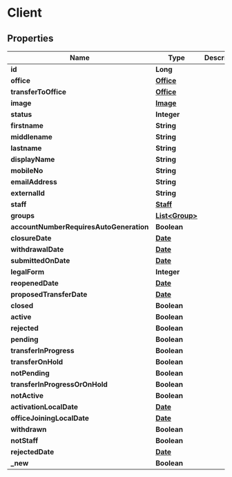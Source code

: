 

# Client

## Properties

Name | Type | Description | Notes
------------ | ------------- | ------------- | -------------
**id** | **Long** |  |  [optional]
**office** | [**Office**](Office.md) |  |  [optional]
**transferToOffice** | [**Office**](Office.md) |  |  [optional]
**image** | [**Image**](Image.md) |  |  [optional]
**status** | **Integer** |  |  [optional]
**firstname** | **String** |  |  [optional]
**middlename** | **String** |  |  [optional]
**lastname** | **String** |  |  [optional]
**displayName** | **String** |  |  [optional]
**mobileNo** | **String** |  |  [optional]
**emailAddress** | **String** |  |  [optional]
**externalId** | **String** |  |  [optional]
**staff** | [**Staff**](Staff.md) |  |  [optional]
**groups** | [**List&lt;Group&gt;**](Group.md) |  |  [optional]
**accountNumberRequiresAutoGeneration** | **Boolean** |  |  [optional]
**closureDate** | [**Date**](Date.md) |  |  [optional]
**withdrawalDate** | [**Date**](Date.md) |  |  [optional]
**submittedOnDate** | [**Date**](Date.md) |  |  [optional]
**legalForm** | **Integer** |  |  [optional]
**reopenedDate** | [**Date**](Date.md) |  |  [optional]
**proposedTransferDate** | [**Date**](Date.md) |  |  [optional]
**closed** | **Boolean** |  |  [optional]
**active** | **Boolean** |  |  [optional]
**rejected** | **Boolean** |  |  [optional]
**pending** | **Boolean** |  |  [optional]
**transferInProgress** | **Boolean** |  |  [optional]
**transferOnHold** | **Boolean** |  |  [optional]
**notPending** | **Boolean** |  |  [optional]
**transferInProgressOrOnHold** | **Boolean** |  |  [optional]
**notActive** | **Boolean** |  |  [optional]
**activationLocalDate** | [**Date**](Date.md) |  |  [optional]
**officeJoiningLocalDate** | [**Date**](Date.md) |  |  [optional]
**withdrawn** | **Boolean** |  |  [optional]
**notStaff** | **Boolean** |  |  [optional]
**rejectedDate** | [**Date**](Date.md) |  |  [optional]
**_new** | **Boolean** |  |  [optional]



